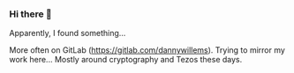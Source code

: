 ### Hi there 👋

Apparently, I found something...

More often on GitLab (https://gitlab.com/dannywillems). Trying to mirror my work here...
Mostly around cryptography and Tezos these days.

<!--
**dannywillems/dannywillems** is a ✨ _special_ ✨ repository because its `README.md` (this file) appears on your GitHub profile.

Here are some ideas to get you started:

- 🔭 I’m currently working on ...
- 🌱 I’m currently learning ...
- 👯 I’m looking to collaborate on ...
- 🤔 I’m looking for help with ...
- 💬 Ask me about ...
- 📫 How to reach me: ...
- 😄 Pronouns: ...
- ⚡ Fun fact: ...
-->
